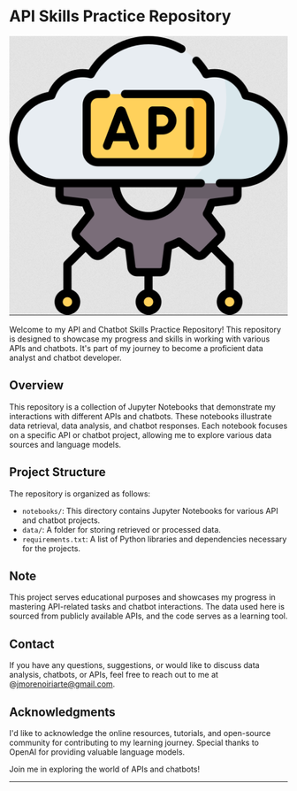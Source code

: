 # API Skills Practice Repository

![Cover Image](API.png)

Welcome to my API and Chatbot Skills Practice Repository! This repository is designed to showcase my progress and skills in working with various APIs and chatbots. It's part of my journey to become a proficient data analyst and chatbot developer.

## Overview

This repository is a collection of Jupyter Notebooks that demonstrate my interactions with different APIs and chatbots. These notebooks illustrate data retrieval, data analysis, and chatbot responses. Each notebook focuses on a specific API or chatbot project, allowing me to explore various data sources and language models.

## Project Structure

The repository is organized as follows:

- `notebooks/`: This directory contains Jupyter Notebooks for various API and chatbot projects.
- `data/`: A folder for storing retrieved or processed data.
- `requirements.txt`: A list of Python libraries and dependencies necessary for the projects.

## Note

This project serves educational purposes and showcases my progress in mastering API-related tasks and chatbot interactions. The data used here is sourced from publicly available APIs, and the code serves as a learning tool.

## Contact

If you have any questions, suggestions, or would like to discuss data analysis, chatbots, or APIs, feel free to reach out to me at @jmorenoiriarte@gmail.com.

## Acknowledgments

I'd like to acknowledge the online resources, tutorials, and open-source community for contributing to my learning journey. Special thanks to OpenAI for providing valuable language models.

Join me in exploring the world of APIs and chatbots!

---
